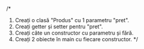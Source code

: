 

/*

1. Creați o clasă "Produs" cu 1 parametru "pret".
2. Creați getter și setter pentru "pret".
3. Creați câte un constructor cu parametru și fără.
4. Creați 2 obiecte în main cu fiecare constructor.
*/